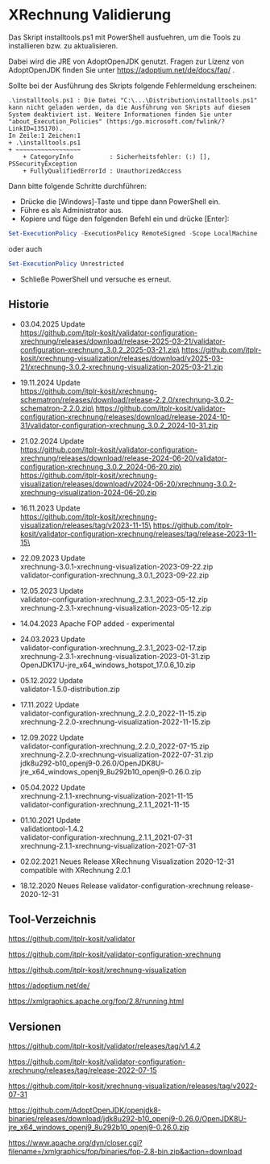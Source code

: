 # XRechnung Validierung

Das Skript installtools.ps1 mit PowerShell ausfuehren, um die Tools zu installieren bzw. zu aktualisieren.

Dabei wird die JRE von AdoptOpenJDK genutzt. Fragen zur Lizenz von AdoptOpenJDK 
finden Sie unter https://adoptium.net/de/docs/faq/ .

Sollte bei der Ausführung des Skripts folgende Fehlermeldung erscheinen:

    .\installtools.ps1 : Die Datei "C:\...\Distribution\installtools.ps1" kann nicht geladen werden, da die Ausführung von Skripts auf diesem System deaktiviert ist. Weitere Informationen finden Sie unter
    "about_Execution_Policies" (https:/go.microsoft.com/fwlink/?LinkID=135170).
    In Zeile:1 Zeichen:1
    + .\installtools.ps1
    + ~~~~~~~~~~~~~~~~~~
        + CategoryInfo          : Sicherheitsfehler: (:) [], PSSecurityException
        + FullyQualifiedErrorId : UnauthorizedAccess

Dann bitte folgende Schritte durchführen:

 - Drücke die [Windows]-Taste und tippe dann PowerShell ein.
 - Führe es als Administrator aus.
 - Kopiere und füge den folgenden Befehl ein und drücke [Enter]:

```powershell
Set-ExecutionPolicy -ExecutionPolicy RemoteSigned -Scope LocalMachine
```
oder auch

```powershell
Set-ExecutionPolicy Unrestricted
```

 - Schließe PowerShell und versuche es erneut.

## Historie

- 03.04.2025 Update\
  https://github.com/itplr-kosit/validator-configuration-xrechnung/releases/download/release-2025-03-21/validator-configuration-xrechnung_3.0.2_2025-03-21.zip\
  https://github.com/itplr-kosit/xrechnung-visualization/releases/download/v2025-03-21/xrechnung-3.0.2-xrechnung-visualization-2025-03-21.zip

- 19.11.2024 Update\
  https://github.com/itplr-kosit/xrechnung-schematron/releases/download/release-2.2.0/xrechnung-3.0.2-schematron-2.2.0.zip\
  https://github.com/itplr-kosit/validator-configuration-xrechnung/releases/download/release-2024-10-31/validator-configuration-xrechnung_3.0.2_2024-10-31.zip

- 21.02.2024 Update\
  https://github.com/itplr-kosit/validator-configuration-xrechnung/releases/download/release-2024-06-20/validator-configuration-xrechnung_3.0.2_2024-06-20.zip\
  https://github.com/itplr-kosit/xrechnung-visualization/releases/download/v2024-06-20/xrechnung-3.0.2-xrechnung-visualization-2024-06-20.zip

- 16.11.2023 Update\
  https://github.com/itplr-kosit/xrechnung-visualization/releases/tag/v2023-11-15\
  https://github.com/itplr-kosit/validator-configuration-xrechnung/releases/tag/release-2023-11-15\

- 22.09.2023 Update\
  xrechnung-3.0.1-xrechnung-visualization-2023-09-22.zip\
  validator-configuration-xrechnung_3.0.1_2023-09-22.zip

- 12.05.2023 Update\
  validator-configuration-xrechnung_2.3.1_2023-05-12.zip\
  xrechnung-2.3.1-xrechnung-visualization-2023-05-12.zip

- 14.04.2023 Apache FOP added - experimental

- 24.03.2023 Update\
  validator-configuration-xrechnung_2.3.1_2023-02-17.zip\
  xrechnung-2.3.1-xrechnung-visualization-2023-01-31.zip\
  OpenJDK17U-jre_x64_windows_hotspot_17.0.6_10.zip
  
- 05.12.2022 Update\
  validator-1.5.0-distribution.zip

- 17.11.2022 Update\
  validator-configuration-xrechnung_2.2.0_2022-11-15.zip\
  xrechnung-2.2.0-xrechnung-visualization-2022-11-15.zip

- 12.09.2022 Update\
  validator-configuration-xrechnung_2.2.0_2022-07-15.zip\
  xrechnung-2.2.0-xrechnung-visualization-2022-07-31.zip\
  jdk8u292-b10_openj9-0.26.0/OpenJDK8U-jre_x64_windows_openj9_8u292b10_openj9-0.26.0.zip

- 05.04.2022 Update\
  xrechnung-2.1.1-xrechnung-visualization-2021-11-15\
  validator-configuration-xrechnung_2.1.1_2021-11-15

- 01.10.2021 Update\
  validationtool-1.4.2\
  validator-configuration-xrechnung_2.1.1_2021-07-31\
  xrechnung-2.1.1-xrechnung-visualization-2021-07-31

- 02.02.2021 Neues Release XRechnung Visualization 2020-12-31 compatible with XRechnung 2.0.1

- 18.12.2020 Neues Release validator-configuration-xrechnung release-2020-12-31

## Tool-Verzeichnis

https://github.com/itplr-kosit/validator

https://github.com/itplr-kosit/validator-configuration-xrechnung

https://github.com/itplr-kosit/xrechnung-visualization

https://adoptium.net/de/

https://xmlgraphics.apache.org/fop/2.8/running.html

## Versionen

https://github.com/itplr-kosit/validator/releases/tag/v1.4.2

https://github.com/itplr-kosit/validator-configuration-xrechnung/releases/tag/release-2022-07-15

https://github.com/itplr-kosit/xrechnung-visualization/releases/tag/v2022-07-31

https://github.com/AdoptOpenJDK/openjdk8-binaries/releases/download/jdk8u292-b10_openj9-0.26.0/OpenJDK8U-jre_x64_windows_openj9_8u292b10_openj9-0.26.0.zip

https://www.apache.org/dyn/closer.cgi?filename=/xmlgraphics/fop/binaries/fop-2.8-bin.zip&action=download
